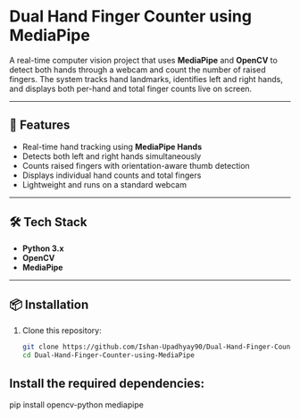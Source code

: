 # Dual Hand Finger Counter using MediaPipe

A real-time computer vision project that uses **MediaPipe** and **OpenCV** to detect both hands through a webcam and count the number of raised fingers. The system tracks hand landmarks, identifies left and right hands, and displays both per-hand and total finger counts live on screen.

---

## 🚀 Features
- Real-time hand tracking using **MediaPipe Hands**
- Detects both left and right hands simultaneously
- Counts raised fingers with orientation-aware thumb detection
- Displays individual hand counts and total fingers
- Lightweight and runs on a standard webcam

---

## 🛠 Tech Stack
- **Python 3.x**
- **OpenCV**
- **MediaPipe**

---

## 📦 Installation

1. Clone this repository:
   ```bash
   git clone https://github.com/Ishan-Upadhyay90/Dual-Hand-Finger-Counter-using-MediaPipe.git
   cd Dual-Hand-Finger-Counter-using-MediaPipe

## Install the required dependencies:
  pip install opencv-python mediapipe

